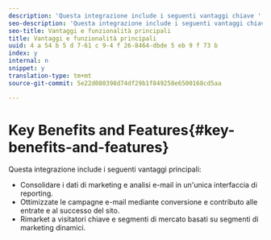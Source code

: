 ```yaml
---
description: 'Questa integrazione include i seguenti vantaggi chiave '
seo-description: 'Questa integrazione include i seguenti vantaggi chiave '
seo-title: Vantaggi e funzionalità principali
title: Vantaggi e funzionalità principali
uuid: 4 a 54 b 5 d 7-61 c 9-4 f 26-8464-dbde 5 eb 9 f 73 b
index: y
internal: n
snippet: y
translation-type: tm+mt
source-git-commit: 5e22d080398d74df29b1f849258e6500168cd5aa

---
```



# Key Benefits and Features{#key-benefits-and-features}

Questa integrazione include i seguenti vantaggi principali:

* Consolidare i dati di marketing e analisi e-mail in un'unica interfaccia di reporting.
* Ottimizzate le campagne e-mail mediante conversione e contributo alle entrate e al successo del sito.
* Rimarket a visitatori chiave e segmenti di mercato basati su segmenti di marketing dinamici.

